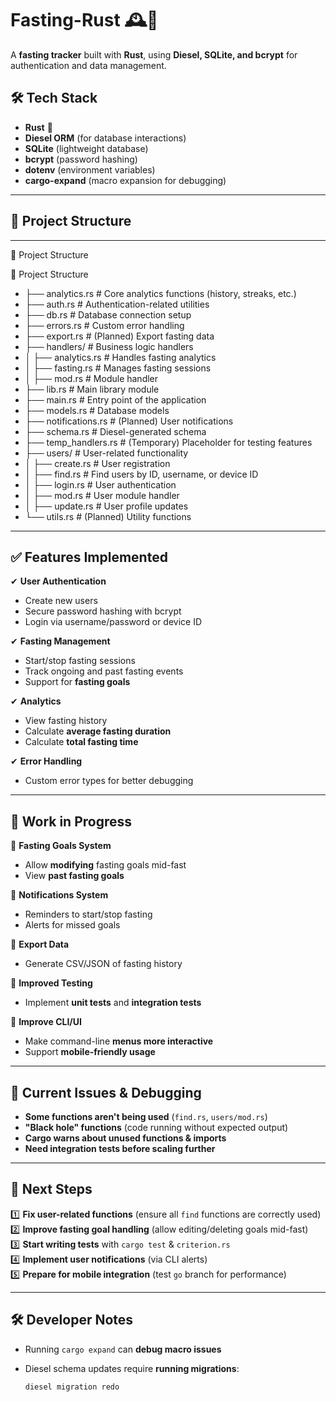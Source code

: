 # **Fasting-Rust** 🕰️🚀  

A **fasting tracker** built with **Rust**, using **Diesel, SQLite, and bcrypt** for authentication and data management.  

## **🛠️ Tech Stack**  

- **Rust** 🦀  
- **Diesel ORM** (for database interactions)  
- **SQLite** (lightweight database)  
- **bcrypt** (password hashing)  
- **dotenv** (environment variables)  
- **cargo-expand** (macro expansion for debugging)  

---

## **📂 Project Structure**  

---

📂 Project Structure

📂 Project Structure

- ├── analytics.rs         # Core analytics functions (history, streaks, etc.)
- ├── auth.rs              # Authentication-related utilities
- ├── db.rs                # Database connection setup
- ├── errors.rs            # Custom error handling
- ├── export.rs            # (Planned) Export fasting data
- ├── handlers/            # Business logic handlers
- │   ├── analytics.rs     # Handles fasting analytics
- │   ├── fasting.rs       # Manages fasting sessions
- │   ├── mod.rs           # Module handler
- ├── lib.rs               # Main library module
- ├── main.rs              # Entry point of the application
- ├── models.rs            # Database models
- ├── notifications.rs     # (Planned) User notifications
- ├── schema.rs            # Diesel-generated schema
- ├── temp_handlers.rs     # (Temporary) Placeholder for testing features
- ├── users/               # User-related functionality
- │   ├── create.rs        # User registration
- │   ├── find.rs          # Find users by ID, username, or device ID
- │   ├── login.rs         # User authentication
- │   ├── mod.rs           # User module handler
- │   ├── update.rs        # User profile updates
- └── utils.rs             # (Planned) Utility functions

---

## **✅ Features Implemented**  

✔ **User Authentication**  

- Create new users  
- Secure password hashing with bcrypt  
- Login via username/password or device ID  

✔ **Fasting Management**  

- Start/stop fasting sessions  
- Track ongoing and past fasting events  
- Support for **fasting goals**  

✔ **Analytics**  

- View fasting history  
- Calculate **average fasting duration**  
- Calculate **total fasting time**  

✔ **Error Handling**  

- Custom error types for better debugging  

---

## **🚧 Work in Progress**  

🔄 **Fasting Goals System**  

- Allow **modifying** fasting goals mid-fast  
- View **past fasting goals**  

🔄 **Notifications System**  

- Reminders to start/stop fasting  
- Alerts for missed goals  

🔄 **Export Data**  

- Generate CSV/JSON of fasting history  

🔄 **Improved Testing**  

- Implement **unit tests** and **integration tests**  

🔄 **Improve CLI/UI**  

- Make command-line **menus more interactive**  
- Support **mobile-friendly usage**  

---

## **🐛 Current Issues & Debugging**  

- **Some functions aren't being used** (`find.rs`, `users/mod.rs`)  
- **"Black hole" functions** (code running without expected output)  
- **Cargo warns about unused functions & imports**  
- **Need integration tests before scaling further**  

---

## **📌 Next Steps**  

1️⃣ **Fix user-related functions** (ensure all `find` functions are correctly used)  
2️⃣ **Improve fasting goal handling** (allow editing/deleting goals mid-fast)  
3️⃣ **Start writing tests** with `cargo test` & `criterion.rs`  
4️⃣ **Implement user notifications** (via CLI alerts)  
5️⃣ **Prepare for mobile integration** (test `go` branch for performance)  

---

## **🛠️ Developer Notes**  

- Running `cargo expand` can **debug macro issues**  
- Diesel schema updates require **running migrations**:  

  ```sh
  diesel migration redo
